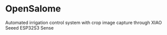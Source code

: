 # OpenSalome

Automated irrigation control system with crop image capture through XIAO Seeed ESP32S3 Sense
